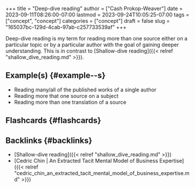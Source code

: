 +++
title = "Deep-dive reading"
author = ["Cash Prokop-Weaver"]
date = 2023-09-11T08:26:00-07:00
lastmod = 2023-09-24T10:05:25-07:00
tags = ["concept", "concept"]
categories = ["concept"]
draft = false
slug = "165037bc-129d-4cab-97ab-c257733539af"
+++

Deep-dive reading is my term for reading more than one source either on a particular topic or by a particular author with the goal of gaining deeper understanding. This is in contrast to [Shallow-dive reading]({{< relref "shallow_dive_reading.md" >}}).


## Example(s) {#example--s}

-   Reading many/all of the published works of a single author
-   Reading more that one source on a subject
-   Reading more than one translation of a source


## Flashcards {#flashcards}


## Backlinks {#backlinks}

-   [Shallow-dive reading]({{< relref "shallow_dive_reading.md" >}})
-   [Cedric Chin | An Extracted Tacit Mental Model of Business Expertise]({{< relref "cedric_chin_an_extracted_tacit_mental_model_of_business_expertise.md" >}})
